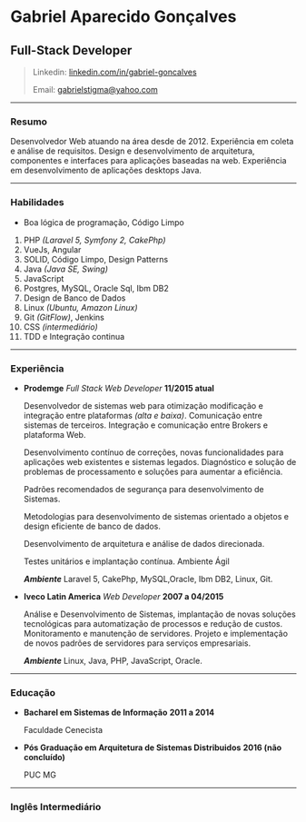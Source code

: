 # Gabriel Aparecido Gonçalves
## Full-Stack Developer

> Linkedin: [linkedin.com/in/gabriel-goncalves](https://www.linkedin.com/in/gabriel-gon%C3%A7alves-45846ba5/)
>
>Email: [gabrielstigma@yahoo.com](mailto:gabrielstigma@yahoo.com)
>

------
### Resumo

Desenvolvedor Web atuando na área desde de 2012.
Experiência em coleta e análise de requisitos.
Design e desenvolvimento de arquitetura, componentes e interfaces para
aplicações baseadas na web.
Experiência em desenvolvimento de aplicações desktops Java.

------
### Habilidades

* Boa lógica de programação, Código Limpo

1. PHP *(Laravel 5, Symfony 2, CakePhp)*
2. VueJs, Angular
3. SOLID, Código Limpo, Design Patterns
4. Java *(Java SE, Swing)*
5. JavaScript
6. Postgres, MySQL, Oracle Sql, Ibm DB2
7. Design de Banco de Dados
8. Linux *(Ubuntu, Amazon Linux)*
9. Git *(GitFlow)*, Jenkins
10. CSS *(intermediário)*
11. TDD e Integração continua


------
### Experiência

* **Prodemge** *Full Stack Web Developer* __11/2015 atual__

   Desenvolvedor de sistemas web para otimização modificação e integração entre plataformas *(alta e baixa)*.
   Comunicação entre sistemas de terceiros.
   Integração e comunicação entre Brokers e plataforma Web.

   Desenvolvimento contínuo de correções, novas funcionalidades para aplicações web existentes e sistemas legados.
   Diagnóstico e solução de problemas de processamento e soluções para aumentar a eficiência.

   Padrões recomendados de segurança para desenvolvimento de Sistemas.

   Metodologias para desenvolvimento de sistemas orientado a objetos e design eficiente de banco de dados.

   Desenvolvimento de arquitetura e análise de dados direcionada.

   Testes unitários e implantação contínua.
   Ambiente Ágil

   ***Ambiente*** Laravel 5, CakePhp, MySQL,Oracle, Ibm DB2, Linux, Git.

* **Iveco Latin America** *Web Developer* __2007 a 04/2015__

    Análise e Desenvolvimento de Sistemas, implantação de novas soluções tecnológicas para automatização de processos e redução de custos.
    Monitoramento e manutenção de servidores.
    Projeto e implementação de novos padrões de servidores para serviços empresariais.

    ***Ambiente*** Linux, Java, PHP, JavaScript, Oracle.


------
### Educação

* **Bacharel em Sistemas de Informação** __2011 a 2014__

    Faculdade Cenecista

* **Pós Graduação em Arquitetura de Sistemas Distribuidos** __2016 (não concluído)__

    PUC MG

------
### Inglês Intermediário
